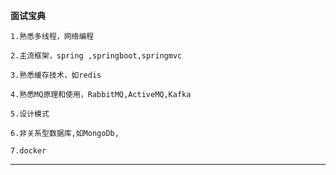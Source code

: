 **面试宝典**  

```
1.熟悉多线程，网络编程

2.主流框架，spring ,springboot,springmvc

3.熟悉缓存技术，如redis

4.熟悉MQ原理和使用，RabbitMQ,ActiveMQ,Kafka

5.设计模式

6.非关系型数据库,如MongoDb,

7.docker
```

------

```

```



